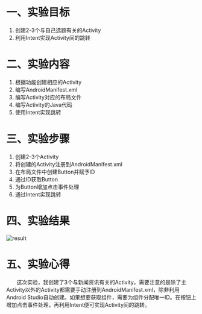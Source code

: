 # 一、实验目标

1. 创建2-3个与自己选题有关的Activity
2. 利用Intent实现Activity间的跳转

# 二、实验内容

1. 根据功能创建相应的Activity
2. 编写AndroidManifest.xml
3. 编写Activity对应的布局文件
4. 编写Activity的Java代码
5. 使用Intent实现跳转

# 三、实验步骤

1. 创建2-3个Activity
2. 将创建的Activity注册到AndroidManifest.xml
3. 在布局文件中创建Button并赋予ID
4.  通过ID获取Button
5. 为Button增加点击事件处理
6. 通过Intent实现跳转

# 四、实验结果

![result](https://raw.githubusercontent.com/Playerlhh/android-labs-2020/master/students/net1814080903210/lab2_res.png)

# 五、实验心得

&#160; &#160; &#160; &#160;这次实验，我创建了3个与新闻资讯有关的Activity，需要注意的是除了主Activity以外的Activity都需要手动注册到AndroidManifest.xml，除非利用Android Studio自动创建。如果想要获取组件，需要为组件分配唯一ID。在按钮上增加点击事件处理，再利用Intent便可实现Activity间的跳转。
